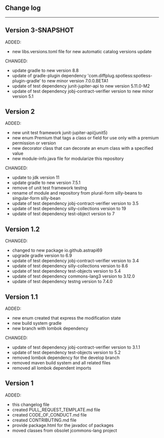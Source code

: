 ## Change log
----------------------

Version 3-SNAPSHOT
-------------

ADDED:

- new libs.versions.toml file for new automatic catalog versions update

CHANGED:

- update gradle to new version 8.8
- update of gradle-plugin dependency 'com.diffplug.spotless:spotless-plugin-gradle' to new minor version 7.0.0.BETA1
- update of test dependency junit-jupiter-api to new version 5.11.0-M2
- update of test dependency jobj-contract-verifier version to new minor version 5.1

Version 2
-------------

ADDED:

- new unit test framework junit-jupiter-api(junit5)
- new enum Premium that tags a class or field for use only with a premium permission or version
- new decorator class that can decorate an enum class with a specified value
- new module-info.java file for modularize this repository

CHANGED:

- update to jdk version 11
- update gradle to new version 7.5.1
- remove of unit test framework testng
- rename of module and repository from plural-form silly-beans to singular-form silly-bean
- update of test dependency jobj-contract-verifier version to 3.5
- update of test dependency silly-collections version to 19
- update of test dependency test-object version to 7

Version 1.2
-------------

CHANGED:

- changed to new package io.github.astrapi69
- upgrade gradle version to 6.9
- update of test dependency jobj-contract-verifier version to 3.4
- update of test dependency silly-collections version to 8.6
- update of test dependency test-objects version to 5.4
- update of test dependency commons-lang3 version to 3.12.0
- update of test dependency testng version to 7.4.0

Version 1.1
-------------

ADDED:

- new enum created that express the modification state
- new build system gradle
- new branch with lombok dependency

CHANGED:

- update of test dependency jobj-contract-verifier version to 3.1.1
- update of test dependency test-objects version to 5.2
- removed lombok dependency for the develop branch
- removed maven build system and all related files
- removed all lombok dependent imports

Version 1
-------------

ADDED:

- this changelog file
- created PULL_REQUEST_TEMPLATE.md file
- created CODE_OF_CONDUCT.md file
- created CONTRIBUTING.md file
- provide package.html for the javadoc of packages
- moved classes from obsolet jcommons-lang project
